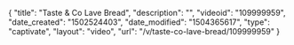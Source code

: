 {
    "title": "Taste &amp; Co Lave Bread",
    "description": "",
    "videoid": "109999959",
    "date_created": "1502524403",
    "date_modified": "1504365617",
    "type": "captivate",
    "layout": "video",
    "url": "\/v\/taste-co-lave-bread\/109999959"
}